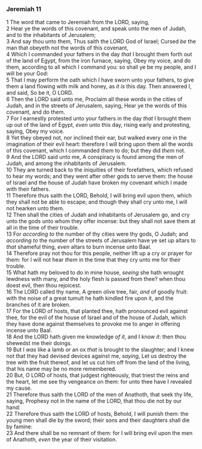 ### Jeremiah 11

1 The word that came to Jeremiah from the LORD, saying,  
2 Hear ye the words of this covenant, and speak unto the men of Judah, and to the inhabitants of Jerusalem;  
3 And say thou unto them, Thus saith the LORD God of Israel; Cursed *be* the man that obeyeth not the words of this covenant,  
4 Which I commanded your fathers in the day *that* I brought them forth out of the land of Egypt, from the iron furnace, saying, Obey my voice, and do them, according to all which I command you: so shall ye be my people, and I will be your God:  
5 That I may perform the oath which I have sworn unto your fathers, to give them a land flowing with milk and honey, as *it is* this day. Then answered I, and said, So be it, O LORD.  
6 Then the LORD said unto me, Proclaim all these words in the cities of Judah, and in the streets of Jerusalem, saying, Hear ye the words of this covenant, and do them.  
7 For I earnestly protested unto your fathers in the day *that* I brought them up out of the land of Egypt, *even* unto this day, rising early and protesting, saying, Obey my voice.  
8 Yet they obeyed not, nor inclined their ear, but walked every one in the imagination of their evil heart: therefore I will bring upon them all the words of this covenant, which I commanded *them* to do; but they did *them* not.  
9 And the LORD said unto me, A conspiracy is found among the men of Judah, and among the inhabitants of Jerusalem.  
10 They are turned back to the iniquities of their forefathers, which refused to hear my words; and they went after other gods to serve them: the house of Israel and the house of Judah have broken my covenant which I made with their fathers.  
11 Therefore thus saith the LORD, Behold, I will bring evil upon them, which they shall not be able to escape; and though they shall cry unto me, I will not hearken unto them.  
12 Then shall the cities of Judah and inhabitants of Jerusalem go, and cry unto the gods unto whom they offer incense: but they shall not save them at all in the time of their trouble.  
13 For *according to* the number of thy cities were thy gods, O Judah; and *according to* the number of the streets of Jerusalem have ye set up altars to *that* shameful thing, *even* altars to burn incense unto Baal.  
14 Therefore pray not thou for this people, neither lift up a cry or prayer for them: for I will not hear *them* in the time that they cry unto me for their trouble.  
15 What hath my beloved to do in mine house, *seeing* she hath wrought lewdness with many, and the holy flesh is passed from thee? when thou doest evil, then thou rejoicest.  
16 The LORD called thy name, A green olive tree, fair, *and* of goodly fruit: with the noise of a great tumult he hath kindled fire upon it, and the branches of it are broken.  
17 For the LORD of hosts, that planted thee, hath pronounced evil against thee, for the evil of the house of Israel and of the house of Judah, which they have done against themselves to provoke me to anger in offering incense unto Baal.  
18 And the LORD hath given me knowledge *of it*, and I know *it*: then thou shewedst me their doings.  
19 But I *was* like a lamb *or* an ox *that* is brought to the slaughter; and I knew not that they had devised devices against me, *saying*, Let us destroy the tree with the fruit thereof, and let us cut him off from the land of the living, that his name may be no more remembered.  
20 But, O LORD of hosts, that judgest righteously, that triest the reins and the heart, let me see thy vengeance on them: for unto thee have I revealed my cause.  
21 Therefore thus saith the LORD of the men of Anathoth, that seek thy life, saying, Prophesy not in the name of the LORD, that thou die not by our hand:  
22 Therefore thus saith the LORD of hosts, Behold, I will punish them: the young men shall die by the sword; their sons and their daughters shall die by famine:  
23 And there shall be no remnant of them: for I will bring evil upon the men of Anathoth, *even* the year of their visitation.  
